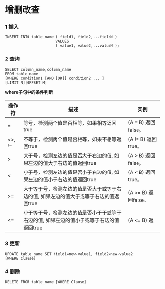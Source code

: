 # 增删改查

### 1 插入

```
INSERT INTO table_name ( field1, field2,...fieldN )
                       VALUES
                       ( value1, value2,...valueN );
```

### 2 查询

```
SELECT column_name,column_name
FROM table_name
[WHERE condition1 [AND [OR]] condition2 ... ]
[LIMIT N][OFFSET M]
```



**where子句中的条件判断**

| 操作符 | 描述                                                         | 实例                 |
| ------ | ----------------------------------------- | -------------------- |
| =      | 等号，检测两个值是否相等，如果相等返回true                   | (A = B) 返回false。  |
| <>, != | 不等于，检测两个值是否相等，如果不相等返回true               | (A != B) 返回 true。 |
| >      | 大于号，检测左边的值是否大于右边的值, 如果左边的值大于右边的值返回true | (A > B) 返回false。  |
| <      | 小于号，检测左边的值是否小于右边的值, 如果左边的值小于右边的值返回true | (A < B) 返回 true。  |
| >=     | 大于等于号，检测左边的值是否大于或等于右边的值, 如果左边的值大于或等于右边的值返回true | (A >= B) 返回false。 |
| <=     | 小于等于号，检测左边的值是否小于于或等于右边的值, 如果左边的值小于或等于右边的值返回true | (A <= B) 返          |

### 3 更新

```
UPDATE table_name SET field1=new-value1, field2=new-value2
[WHERE Clause]
```

### 4 删除

```
DELETE FROM table_name [WHERE Clause]
```

